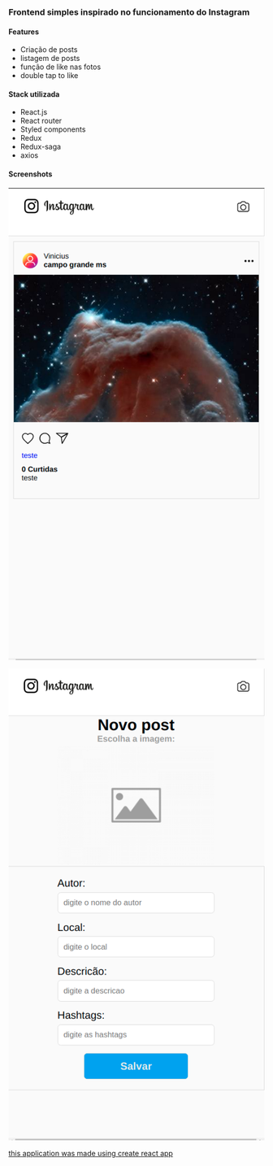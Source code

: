 ### Frontend simples inspirado no funcionamento do Instagram

#### Features

- Criação de posts
- listagem de posts
- função de like nas fotos
- double tap to like

#### Stack utilizada

- React.js
- React router
- Styled components
- Redux
- Redux-saga
- axios

#### Screenshots

![Tela feed](.//screenshots/TelaFeed.png)

![tela Novo Post](./screenshots/TelaNovoPost.png)

[this application was made using create react app](create_react_app.md)
